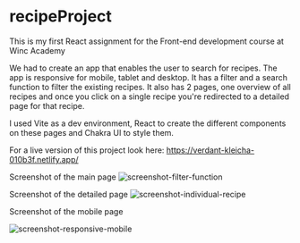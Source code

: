 # recipeProject
This is my first React assignment for the Front-end development course at Winc Academy

We had to create an app that enables the user to search for recipes. 
The app is responsive for mobile, tablet and desktop. 
It has a filter and a search function to filter the existing recipes. 
It also has 2 pages, one overview of all recipes and once you click on a single recipe you're redirected to a detailed page for that recipe. 

I used Vite as a dev environment, React to create the different components on these pages and Chakra UI to style them. 

For a live version of this project look here:
https://verdant-kleicha-010b3f.netlify.app/


Screenshot of the main page
![screenshot-filter-function](https://github.com/McLizzerson/recipeProject/assets/126875822/450dae65-6ae0-4197-aeff-bd54ae153d82)

Screenshot of the detailed page 
![screenshot-individual-recipe](https://github.com/McLizzerson/recipeProject/assets/126875822/09c73cea-1a75-468b-9476-f335016ac749)

Screenshot of the mobile page


![screenshot-responsive-mobile](https://github.com/McLizzerson/recipeProject/assets/126875822/c2be0041-e85a-433d-985c-61b7f0e4f6b3)
